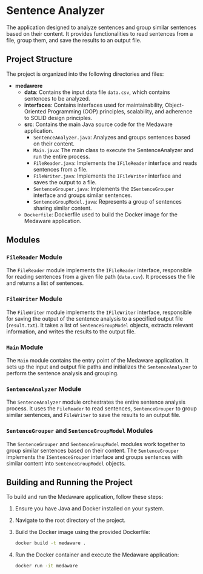 # Sentence Analyzer

The application designed to analyze sentences and group similar sentences based on their content.
It provides functionalities to read sentences from a file,
group them, and save the results to an output file.

## Project Structure

The project is organized into the following directories and files:

- **medawere**
   - **data**: Contains the input data file `data.csv`, which contains sentences to be analyzed.
   - **interfaces**: Contains interfaces used for maintainability, Object-Oriented Programming (OOP) principles, scalability, and adherence to SOLID design principles.
   - **src**: Contains the main Java source code for the Medaware application.
      - `SentenceAnalyzer.java`: Analyzes and groups sentences based on their content.
      - `Main.java`: The main class to execute the SentenceAnalyzer and run the entire process.
      - `FileReader.java`: Implements the `IFileReader` interface and reads sentences from a file.
      - `FileWriter.java`: Implements the `IFileWriter` interface and saves the output to a file.
      - `SentenceGrouper.java`: Implements the `ISentenceGrouper` interface and groups similar sentences.
      - `SentenceGroupModel.java`: Represents a group of sentences sharing similar content.
   - `Dockerfile`: Dockerfile used to build the Docker image for the Medaware application.



## Modules


### `FileReader` Module

The `FileReader` module implements the `IFileReader` interface, responsible for reading sentences from a given file path (`data.csv`). It processes the file and returns a list of sentences.

### `FileWriter` Module

The `FileWriter` module implements the `IFileWriter` interface, responsible for saving the output of the sentence analysis to a specified output file (`result.txt`). It takes a list of `SentenceGroupModel` objects, extracts relevant information, and writes the results to the output file.

### `Main` Module

The `Main` module contains the entry point of the Medaware application. It sets up the input and output file paths and initializes the `SentenceAnalyzer` to perform the sentence analysis and grouping.

### `SentenceAnalyzer` Module

The `SentenceAnalyzer` module orchestrates the entire sentence analysis process. It uses the `FileReader` to read sentences, `SentenceGrouper` to group similar sentences, and `FileWriter` to save the results to an output file.

### `SentenceGrouper` and `SentenceGroupModel` Modules

The `SentenceGrouper` and `SentenceGroupModel` modules work together to group similar sentences based on their content. The `SentenceGrouper` implements the `ISentenceGrouper` interface and groups sentences with similar content into `SentenceGroupModel` objects.

## Building and Running the Project

To build and run the Medaware application, follow these steps:

1. Ensure you have Java and Docker installed on your system.

2. Navigate to the root directory of the project.

3. Build the Docker image using the provided Dockerfile:

   ```bash
   docker build -t medaware .
   ```
4. Run the Docker container and execute the Medaware application:

   ```bash
   docker run -it medaware
   ```


